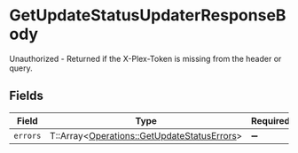 # GetUpdateStatusUpdaterResponseBody

Unauthorized - Returned if the X-Plex-Token is missing from the header or query.


## Fields

| Field                                                                                           | Type                                                                                            | Required                                                                                        | Description                                                                                     |
| ----------------------------------------------------------------------------------------------- | ----------------------------------------------------------------------------------------------- | ----------------------------------------------------------------------------------------------- | ----------------------------------------------------------------------------------------------- |
| `errors`                                                                                        | T::Array<[Operations::GetUpdateStatusErrors](../../models/operations/getupdatestatuserrors.md)> | :heavy_minus_sign:                                                                              | N/A                                                                                             |